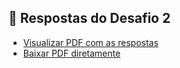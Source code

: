 ## 📄 Respostas do Desafio 2

- [Visualizar PDF com as respostas](https://github.com/Gabrielhcb/Desafio2/blob/main/Desafio%202%20-%20Gabriel%20Barbosa.pdf)
- [Baixar PDF diretamente](https://github.com/Gabrielhcb/Desafio2/raw/main/Desafio%202%20-%20Gabriel%20Barbosa.pdf)
